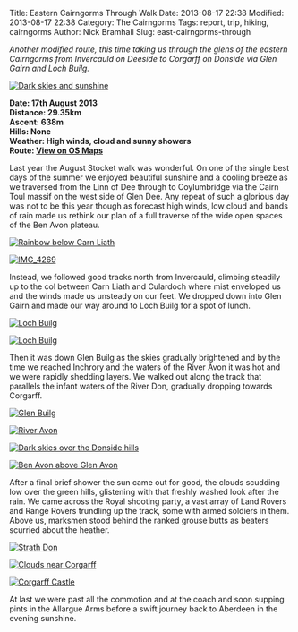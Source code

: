 Title: Eastern Cairngorms Through Walk
Date: 2013-08-17 22:38
Modified: 2013-08-17 22:38
Category:  The Cairngorms
Tags: report, trip, hiking, cairngorms
Author: Nick Bramhall
Slug: east-cairngorms-through

_Another modified route, this time taking us through the glens of the eastern Cairngorms from Invercauld on Deeside to Corgarff on Donside via Glen Gairn and Loch Builg._

[![Dark skies and sunshine](http://farm8.staticflickr.com/7386/9533985960_0c1c1bf3b1_b.jpg)](http://flic.kr/p/fwuaSh "Dark skies and sunshine by Nick Bramhall, on Flickr")

<!--more-->

**Date: 17th August 2013  
Distance: 29.35km  
Ascent: 638m  
Hills: None    
Weather: High winds, cloud and sunny showers       
Route: [View on OS Maps](https://www.invertedworld.co.uk/hillwalking/hillwalk/401)**

Last year the August Stocket walk was wonderful. On one of the single best days of the summer we enjoyed beautiful sunshine and a cooling breeze as we traversed from the Linn of Dee through to Coylumbridge via the Cairn Toul massif on the west side of Glen Dee. Any repeat of such a glorious day was not to be this year though as forecast high winds, low cloud and bands of rain made us rethink our plan of a full traverse of the wide open spaces of the Ben Avon plateau. 

[![Rainbow below Carn Liath](http://farm8.staticflickr.com/7450/9533964396_43a5c82e9c_b.jpg)](http://flic.kr/p/fwu4su "Rainbow below Carn Liath by Nick Bramhall, on Flickr")

[![IMG_4269](http://farm4.staticflickr.com/3724/9531174265_9a8869c9c7_b.jpg)](http://flic.kr/p/fweL3M "IMG_4269 by Nick Bramhall, on Flickr")

Instead, we followed good tracks north from Invercauld, climbing steadily up to the col between Carn Liath and Culardoch where mist enveloped us and the winds made us unsteady on our feet. We dropped down into Glen Gairn and made our way around to Loch Builg for a spot of lunch. 

[![Loch Builg](http://farm8.staticflickr.com/7447/9533939746_6a8963d2c0_b.jpg)](http://flic.kr/p/fwtW8u "Loch Builg by Nick Bramhall, on Flickr")

[![Loch Builg](http://farm4.staticflickr.com/3752/9533918284_e787b4ef93_b.jpg)](http://flic.kr/p/fwtPKs "Loch Builg by Nick Bramhall, on Flickr")

Then it was down Glen Builg as the skies gradually brightened and by the time we reached Inchrory and the waters of the River Avon it was hot and we were rapidly shedding layers. We walked out along the track that parallels the infant waters of the River Don, gradually dropping towards Corgarff. 

[![Glen Builg](http://farm3.staticflickr.com/2865/9533900702_ffc0197c12_b.jpg)](http://flic.kr/p/fwtJwj "Glen Builg by Nick Bramhall, on Flickr")

[![River Avon](http://farm6.staticflickr.com/5349/9533873820_9a7ba04646_b.jpg)](http://flic.kr/p/fwtAwQ "River Avon by Nick Bramhall, on Flickr")

[![Dark skies over the Donside hills](http://farm3.staticflickr.com/2809/9533842342_e9a971c2ec_b.jpg)](http://flic.kr/p/fwtrb7 "Dark skies over the Donside hills by Nick Bramhall, on Flickr")

[![Ben Avon above Glen Avon](http://farm8.staticflickr.com/7447/9531022449_291fe27c1e_b.jpg)](http://flic.kr/p/fwdYVg "Ben Avon above Glen Avon by Nick Bramhall, on Flickr")

After a final brief shower the sun came out for good, the clouds scudding low over the green hills, glistening with that freshly washed look after the rain. We came across the Royal shooting party, a vast array of Land Rovers and Range Rovers trundling up the track, some with armed soldiers in them. Above us, marksmen stood behind the ranked grouse butts as beaters scurried about the heather. 

[![Strath Don](http://farm6.staticflickr.com/5340/9530965745_8a789639d3_b.jpg)](http://flic.kr/p/fwdG4B "Strath Don by Nick Bramhall, on Flickr")

[![Clouds near Corgarff](http://farm4.staticflickr.com/3735/9530953919_35c6300f0e_b.jpg)](http://flic.kr/p/fwdCxH "Clouds near Corgarff by Nick Bramhall, on Flickr")

[![Corgarff Castle](http://farm4.staticflickr.com/3678/9632620171_0f6fa2d40d_b.jpg)](http://flic.kr/p/fFcGo8 "Corgarff Castle by Nick Bramhall, on Flickr")

At last we were past all the commotion and at the coach and soon supping pints in the Allargue Arms before a swift journey back to Aberdeen in the evening sunshine.

